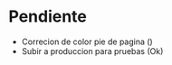 <h1> Pendiente </h1>


- Correcion de color pie de pagina ()
- Subir a produccion para pruebas (Ok)
